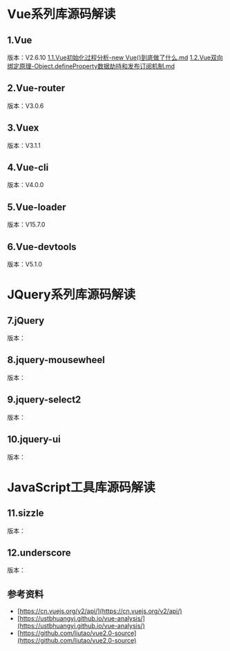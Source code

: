 # Vue系列库源码解读

## 1.Vue
版本：V2.6.10 
[1.1.Vue初始化过程分析-new Vue()到底做了什么.md](1.1.Vue初始化过程分析-new%20Vue()到底做了什么.md)
[1.2.Vue双向绑定原理-Object.defineProperty数据劫持和发布订阅机制.md](1.2.Vue双向绑定原理-Object.defineProperty数据劫持和发布订阅机制.md)

## 2.Vue-router
版本：V3.0.6

## 3.Vuex
版本：V3.1.1

## 4.Vue-cli
版本：V4.0.0

## 5.Vue-loader
版本：V15.7.0

## 6.Vue-devtools
版本：V5.1.0

# JQuery系列库源码解读

## 7.jQuery
版本：


## 8.jquery-mousewheel
版本：


## 9.jquery-select2
版本：


## 10.jquery-ui
版本：


# JavaScript工具库源码解读

## 11.sizzle
版本：


## 12.underscore
版本：


## 参考资料
* [https://cn.vuejs.org/v2/api/](https://cn.vuejs.org/v2/api/)
* [https://ustbhuangyi.github.io/vue-analysis/](https://ustbhuangyi.github.io/vue-analysis/)
* [https://github.com/liutao/vue2.0-source](https://github.com/liutao/vue2.0-source)
